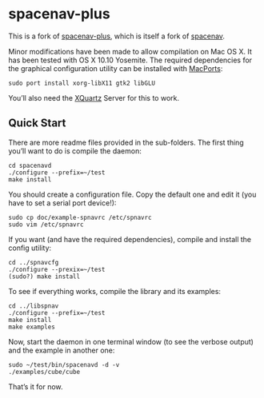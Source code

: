 # spacenav-plus

This is a fork of [spacenav-plus](https://github.com/BenBergman/spacenav-plus), which is itself a fork of [spacenav](http://spacenav.sourceforge.net).

Minor modifications have been made to allow compilation on Mac OS X. It has been tested with OS X 10.10 Yosemite. The required dependencies for the graphical configuration utility can be installed with [MacPorts](https://www.macports.org):

    sudo port install xorg-libX11 gtk2 libGLU

You’ll also need the [XQuartz](http://www.xquartz.org) Server for this to work.

## Quick Start

There are more readme files provided in the sub-folders. The first thing you’ll want to do is compile the daemon:

    cd spacenavd
    ./configure --prefix=~/test
    make install

You should create a configuration file. Copy the default one and edit it (you have to set a serial port device!):

    sudo cp doc/example-spnavrc /etc/spnavrc
    sudo vim /etc/spnavrc

If you want (and have the required dependencies), compile and install the config utility:

    cd ../spnavcfg
    ./configure --prexix=~/test
    (sudo?) make install

To see if everything works, compile the library and its examples:

    cd ../libspnav
    ./configure --prefix=~/test
    make install
    make examples

Now, start the daemon in one terminal window (to see the verbose output) and the example in another one:

    sudo ~/test/bin/spacenavd -d -v
    ./examples/cube/cube

That’s it for now.

